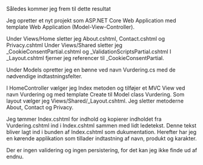 Således kommer jeg frem til dette resultat

Jeg opretter et nyt projekt som ASP.NET Core Web Application med template Web Application (Model-View-Controller).

Under Views/Home sletter jeg About.cshtml, Contact.cshtml og Privacy.cshtml
Under Views/Shared sletter jeg _CookieConsentPartial.cshtml og _ValidationScriptsPartial.cshtml
I _Layout.cshtml fjerner jeg referencer til _CookieConsentPartial.

Under Models opretter jeg en bønne ved navn Vurdering.cs med de nødvendige indtastningsfelter.

I HomeController vælger jeg Index metoden og tilføjer et MVC View ved navn Vurdering og med template Create til Model class Vurdering. Som layout vælger jeg Views/Shared/_Layout.cshtml.
Jeg sletter metoderne About, Contact og Privacy.

Jeg tømmer Index.cshtml for indhold og kopierer indholdet fra Vurdering.cshtml ind i Index.cshtml sammen med lidt ledetekst.
Denne tekst bliver lagt ind i bunden af Index.cshtml som dukumentation.
Herefter har jeg en kørende applikation som tillader indtastning af navn, produkt og karakter.

Der er ingen validering og ingen persistering, for det kan jeg ikke finde ud af endnu.
